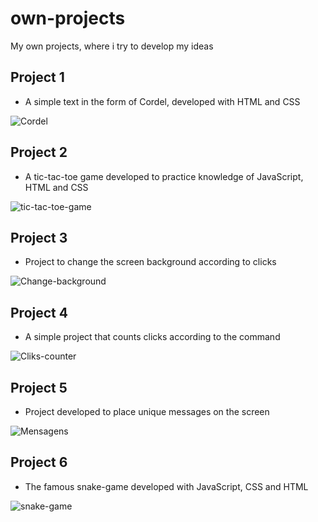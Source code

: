# own-projects
 My own projects, where i try to develop my ideas <br>

## Project 1 
 
 - A simple text in the form of Cordel, developed with HTML and CSS
 
![Cordel](https://media.giphy.com/media/v1.Y2lkPTc5MGI3NjExdWN6eG16dWw4MnJ1dHJncmNraXN6eTkwMzUxaHczd3o0ZzM5MXl4MiZlcD12MV9pbnRlcm5hbF9naWZfYnlfaWQmY3Q9Zw/VNQ4cd9pmN4iJWCBjV/giphy.gif)

## Project 2 

 - A tic-tac-toe game developed to practice knowledge of JavaScript, HTML and CSS
 
![tic-tac-toe-game](https://media.giphy.com/media/v1.Y2lkPTc5MGI3NjExODFmbXBrdnR6MWt0ajdoNGRwZWI0NzQ4Ymg5bmtoNmc2aDk3YnhqZCZlcD12MV9pbnRlcm5hbF9naWZfYnlfaWQmY3Q9Zw/TmXki05NGjWuacHPEL/giphy.gif)

## Project 3 
 - Project to change the screen background according to clicks
 
![Change-background](https://media.giphy.com/media/v1.Y2lkPTc5MGI3NjExdnpjbTNmaWs2bWhybmJjOWQycGtleTd5emkzbXc1bDdoM2c3OWE3cSZlcD12MV9pbnRlcm5hbF9naWZfYnlfaWQmY3Q9Zw/zuVcbw1k1zOLOk67Cw/giphy.gif)

## Project 4 

 - A simple project that counts clicks according to the command
 
![Cliks-counter](https://media.giphy.com/media/v1.Y2lkPTc5MGI3NjExMHpjY3U1bGJudzE1YjM3cnMyZ3g2bXNjMjlkbDg1cXRpbGJsa2dxcCZlcD12MV9pbnRlcm5hbF9naWZfYnlfaWQmY3Q9Zw/Hx3kDRBGUmaDWBht9d/giphy.gif)

## Project 5 

 - Project developed to place unique messages on the screen 

![Mensagens](https://media.giphy.com/media/v1.Y2lkPTc5MGI3NjExeGt0YXRkM2I1OHh4eDh3ZzRwbHZzNjFmNHVveXR1OWJ2anNmbWlseSZlcD12MV9pbnRlcm5hbF9naWZfYnlfaWQmY3Q9Zw/32liqhJDup3R6L7zJj/giphy.gif) 

## Project 6 

 - The famous snake-game developed with JavaScript, CSS and HTML
 
![snake-game](https://media.giphy.com/media/v1.Y2lkPTc5MGI3NjExNDI4NGo0cHB0cHVmOTExZ3NuNmN4NjFhMnVscHY1NThzNWo3Y3RpMyZlcD12MV9pbnRlcm5hbF9naWZfYnlfaWQmY3Q9Zw/sfOoSxcCCVeGVtfmWh/giphy.gif)


